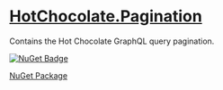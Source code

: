 # [HotChocolate.Pagination](https://www.nuget.org/packages/HotChocolate.Pagination/)
Contains the Hot Chocolate GraphQL query pagination.

[![NuGet Badge](https://buildstats.info/nuget/HotChocolate.Pagination)](https://www.nuget.org/packages/HotChocolate.Pagination/)

[NuGet Package](https://www.nuget.org/packages/HotChocolate.Pagination)

